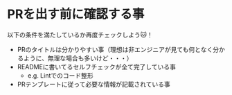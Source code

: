 # PRを出す前に確認する事

以下の条件を満たしているか再度チェックしよう🐱！

- PRのタイトルは分かりやすい事（理想は非エンジニアが見ても何となく分かるように、無理な場合も多いけど・・・）
- READMEに書いてるセルフチェックが全て完了している事
  - e.g. Lintでのコード整形
- PRテンプレートに従って必要な情報が記載されている事
